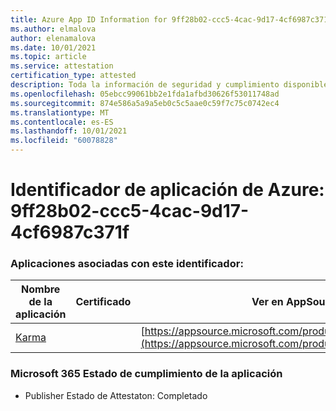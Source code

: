 ```yaml
---
title: Azure App ID Information for 9ff28b02-ccc5-4cac-9d17-4cf6987c371f
ms.author: elmalova
author: elenamalova
ms.date: 10/01/2021
ms.topic: article
ms.service: attestation
certification_type: attested
description: Toda la información de seguridad y cumplimiento disponible para 9ff28b02-ccc5-4cac-9d17-4cf6987c371f.
ms.openlocfilehash: 05ebcc99061bb2e1fda1afbd30626f53011748ad
ms.sourcegitcommit: 874e586a5a9a5eb0c5c5aae0c59f7c75c0742ec4
ms.translationtype: MT
ms.contentlocale: es-ES
ms.lasthandoff: 10/01/2021
ms.locfileid: "60078828"
---
```

# <a name="azure-app-id-9ff28b02-ccc5-4cac-9d17-4cf6987c371f"></a>Identificador de aplicación de Azure: 9ff28b02-ccc5-4cac-9d17-4cf6987c371f


### <a name="apps-associated-with-this-id"></a>Aplicaciones asociadas con este identificador:
| **Nombre de la aplicación** | **Certificado** | **Ver en AppSource** |
|--------------|---------------|-----------------------|
| [Karma](https://docs.microsoft.com/microsoft-365-app-certification/forward/WA104381640) |  | [https://appsource.microsoft.com/product/office/WA104381640](https://appsource.microsoft.com/product/office/WA104381640) |

### <a name="microsoft-365-app-compliance-status"></a>Microsoft 365 Estado de cumplimiento de la aplicación
- Publisher Estado de Attestaton: Completado
